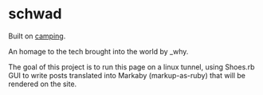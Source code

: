 # schwad

Built on [camping](https://www.github.com/camping/camping).

An homage to the tech brought into the world by \_why.

The goal of this project is to run this page on a linux tunnel, using Shoes.rb GUI to write
posts translated into Markaby (markup-as-ruby) that will be rendered on the site.
